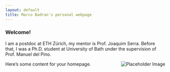 ```yaml
---
layout: default
title: Marco Badran's personal webpage
---
```


### Welcome!

I am a postdoc at ETH Zürich, my mentor is Prof. Joaquim Serra.
Before that, I was a Ph.D. student at University of Bath under the supervision of Prof. Manuel del Pino.

<div style="float: right;  margin-left: 20px;">
  <img src="https://via.placeholder.com/150" alt="Placeholder Image" title="Placeholder Image" />
</div>



Here’s some content for your homepage.
